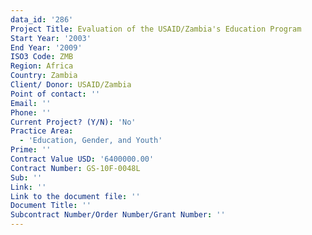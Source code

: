 ```yaml
---
data_id: '286'
Project Title: Evaluation of the USAID/Zambia's Education Program
Start Year: '2003'
End Year: '2009'
ISO3 Code: ZMB
Region: Africa
Country: Zambia
Client/ Donor: USAID/Zambia
Point of contact: ''
Email: ''
Phone: ''
Current Project? (Y/N): 'No'
Practice Area:
  - 'Education, Gender, and Youth'
Prime: ''
Contract Value USD: '6400000.00'
Contract Number: GS-10F-0048L
Sub: ''
Link: ''
Link to the document file: ''
Document Title: ''
Subcontract Number/Order Number/Grant Number: ''
---
```

